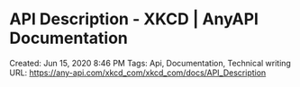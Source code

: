 # API Description - XKCD | AnyAPI Documentation

Created: Jun 15, 2020 8:46 PM
Tags: Api, Documentation, Technical writing
URL: https://any-api.com/xkcd_com/xkcd_com/docs/API_Description